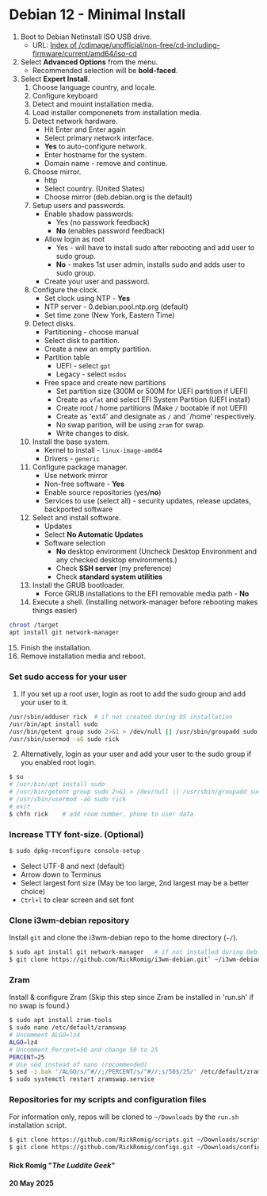 # Debian 12 - Minimal Install
1. Boot to Debian Netinstall ISO USB drive.
   - URL: [Index of /cdimage/unofficial/non-free/cd-including-firmware/current/amd64/iso-cd](https://cdimage.debian.org/cdimage/unofficial/non-free/cd-including-firmware/current/amd64/iso-cd/)
2. Select **Advanced Options** from the menu.
   - Recommended selection will be **bold-faced**.
3. Select **Expert Install**.
   1. Choose language country, and locale.
   2. Configure keyboard
   3. Detect and mouint installation media.
   4. Load installer componenets from installation media.
   5. Detect network hardware.
      - Hit Enter and Enter again
      - Select primary network interface.
      - **Yes** to auto-configure network.
      - Enter hostname for the system.
      - Domain name - remove and continue.
   6. Choose mirror.
      - http
      - Select country. (United States)
      - Choose mirror (deb.debian.org is the default)
   7. Setup users and passwords.
      - Enable shadow passwords:
        - Yes (no passwork feedback)
        - **No** (enables password feedback)
      - Allow login as root
        - Yes - will have to install sudo after rebooting and add user to sudo group.
        - **No** - makes 1st user admin, installs sudo and adds user to sudo group.
      - Create your user and password.
   8. Configure the clock.
      - Set clock using NTP - **Yes**
      - NTP server - 0.debian.pool.ntp.org (default)
      - Set time zone (New York, Eastern Time)
   9. Detect disks.
      - Partitioning - choose manual
      - Select disk to partition.
      - Create a new an empty partition.
      - Partition table
        - UEFI - select `gpt`
        - Legacy - select `msdos`
      - Free space and create new partitions
        - Set partition size (300M or 500M for UEFI partition if UEFI)
        - Create as `vfat` and select EFI System Partition  (UEFI install)
        - Create root / home partitions (Make `/` bootable if not UEFI)
        - Create as 'ext4' and designate as `/` and `/home' respectively.
        - No swap parition, will be using `zram` for swap.
        - Write changes to disk.
   10. Install the base system.
       - Kernel to install - `linux-image-amd64`
       - Drivers - `generic`
   11. Configure package manager.
       - Use network mirror
       - Non-free software - **Yes**
       - Enable source repositories (yes/**no**)
       - Services to use (select all) - security updates, release updates, backported software
   12. Select and install software.
       - Updates
       - Select **No Automatic Updates**
       - Software selection
         - **No** desktop environment (Uncheck Desktop Environment and any checked desktop environments.)
         - Check **SSH server** (my preference)
         - Check **standard system utilities**
   13. Install the GRUB bootloader.
       - Force GRUB installations to the EFI removable media path - **No**
   14. Execute a shell. (Installing network-manager before rebooting makes things easier)
```bash
chroot /target
apt install git network-manager
```
   15. Finish the installation.
4. Remove installation media and reboot.
### Set sudo access for your user
1. If you set up a root user, login as root to add the sudo group and add your user to it.
```bash
/usr/sbin/adduser rick  # if not created during OS installation
/usr/bin/apt install sudo
/usr/bin/getent group sudo 2>&1 > /dev/null || /usr/sbin/groupadd sudo
/usr/sbin/usermod -aG sudo rick
```
2. Alternatively, login as your user and add your user to the sudo group if you enabled root login.
```bash
$ su -
# /usr/bin/apt install sudo
# /usr/bin/getent group sudo 2>&1 > /dev/null || /usr/sbin/groupadd sudo
# /usr/sbin/usermod -aG sudo rick
# exit
$ chfn rick    # add room number, phone to user data
 ```
### Increase TTY font-size. (Optional)
```bash
$ sudo dpkg-reconfigure console-setup
```
   - Select UTF-8 and next (default)
   - Arrow down to Terminus
   - Select largest font size (May be too large, 2nd largest may be a better choice)
   - `Ctrl+l` to clear screen and set font
### Clone i3wm-debian repository
Install `git` and clone the i3wm-debian repo to the home directory (`~/`).
```bash
$ sudo apt install git network-manager   # if not installed during Debian installation
$ git clone https://github.com/RickRomig/i3wm-debian.git` ~/i3wm-debian
```
### Zram
Install & configure Zram (Skip this step since Zram be installed in 'run.sh' if no swap is found.)
```bash
$ sudo apt install zram-tools
$ sudo nano /etc/default/zramswap
# Uncomment ALGO=lz4
ALGO=lz4
# Uncomment Percent=50 and change 50 to 25
PERCENT=25
# Use sed instead of nano (recommended)
$ sed -i.bak '/ALGO/s/^#//;/PERCENT/s/^#//;s/50$/25/' /etc/default/zramswap
$ sudo systemctl restart zramswap.service
```
### Repositories for my scripts and configuration files
For information only, repos will be cloned to `~/Downloads` by the `run.sh` installation script.
```bash
$ git clone https://github.com/RickRomig/scripts.git ~/Downloads/scripts
$ git clone https://github.com/RickRomig/configs.git ~/Downloads/configs
```
#### Rick Romig "*The Luddite Geek*"
#### 20 May 2025
